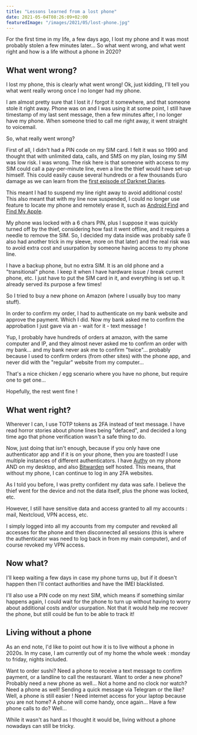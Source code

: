 ```yaml
---
title: "Lessons learned from a lost phone"
date: 2021-05-04T08:26:09+02:00
featuredImage: "/images/2021/05/lost-phone.jpg"
---
```

For the first time in my life, a few days ago, I lost my phone and it was most probably stolen a few minutes later... So what went wrong, and what went right and how is a life without a phone in 2020?

## What went wrong?
I lost my phone, this is clearly what went wrong! Ok, just kidding, I'll tell you what went really wrong once I no longer had my phone. 

I am almost pretty sure that I lost it / forgot it somewhere, and that someone stole it right away. Phone was on and I was using it at some point, I still have timestamp of my last sent message, then a few minutes after, I no longer have my phone. When someone tried to call me right away, it went straight to voicemail.

So, what really went wrong? 

First of all, I didn't had a PIN code on my SIM card. I felt it was so 1990 and thought that with unlimited data, calls, and SMS on my plan, losing my SIM was low risk. I was wrong. The risk here is that someone with access to my SIM could call a pay-per-minute line, even a line the thief would have set-up himself. This could easily cause several hundreds or a few thousands Euro damage as we can learn from the [first episode of Darknet Diaries](https://darknetdiaries.com/episode/1/).

This meant I had to suspend my line right away to avoid additional costs! This also meant that with my line now suspended, I could no longer use feature to locate my phone and remotely erase it, such as [Android Find](https://www.google.com/android/find) and [Find My Apple](https://www.apple.com/icloud/find-my/). 

My phone was locked with a 6 chars PIN, plus I suppose it was quickly turned off by the thief, considering how fast it went offline, and it requires a needle to remove the SIM. So, I decided my data inside was probably safe (I also had another trick in my sleeve, more on that later) and the real risk was to avoid extra cost and usurpation by someone having access to my phone line.

I have a backup phone, but no extra SIM. It is an old phone and a "transitional" phone. I keep it when I have hardware issue / break current phone, etc. I just have to put the SIM card in it, and everything is set up. It already served its purpose a few times!

So I tried to buy a new phone on Amazon (where I usually buy too many stuff). 

In order to confirm my order, I had to authenticate on my bank website and approve the payment. Which I did. Now my bank asked me to confirm the approbation I just gave via an - wait for it - text message ! 

Yup, I probably have hundreds of orders at amazon, with the same computer and IP, and they almost never asked me to confirm an order with my bank... and my bank never ask me to confirm "twice"... probably because I used to confirm orders (from other sites) with the phone app, and never did with the "regular" website from my computer... 

That's a nice chicken / egg scenario where you have no phone, but require one to get one...

Hopefully, the rest went fine !

## What went right?
Wherever I can, I use TOTP tokens as 2FA instead of text message. I have read horror stories about phone lines being "defaced", and decided a long time ago that phone verification wasn't a safe thing to do. 

Now, just doing that isn't enough, because if you only have one authenticator app and if it is on your phone, then you are toasted! I use multiple instances of different authenticators. I have [Authy](https://authy.com/) on my phone AND on my desktop, and also [Bitwarden](https://bitwarden.com/help/article/authenticator-keys/) self hosted. This means, that without my phone, I can continue to log in any 2FA websites.

As I told you before, I was pretty confident my data was safe. I believe the thief went for the device and not the data itself, plus the phone was locked, etc. 

However, I still have sensitive data and access granted to all my accounts : mail, Nextcloud, VPN access, etc.

I simply logged into all my accounts from my computer and revoked all accesses for the phone and then disconnected all sessions (this is where the authenticator was need to log back in from my main computer), and of course revoked my VPN access.

## Now what?
I'll keep waiting a few days in case my phone turns up, but if it doesn't happen then I'll contact authorities and have the IMEI blacklisted. 

I'll also use a PIN code on my next SIM, which means if something similar happens again, I could wait for the phone to turn up without having to worry about additional costs and/or usurpation. Not that it would help me recover the phone, but still could be fun to be able to track it!

## Living without a phone
As an end note, I'd like to point out how it is to live without a phone in 2020s. In my case, I am currently out of my home the whole week : monday to friday, nights included.

Want to order sushi? Need a phone to receive a text message to confirm payment, or a landline to call the restaurant. Want to order a new phone? Probably need a new phone as well... Not a home and no clock nor watch? Need a phone as well! Sending a quick message via Telegram or the like? Well, a phone is still easier ! Need internet access for your laptop because you are not home? A phone will come handy, once again... Have a few phone calls to do? Well...

While it wasn't as hard as I thought it would be, living without a phone nowadays can still be tricky.